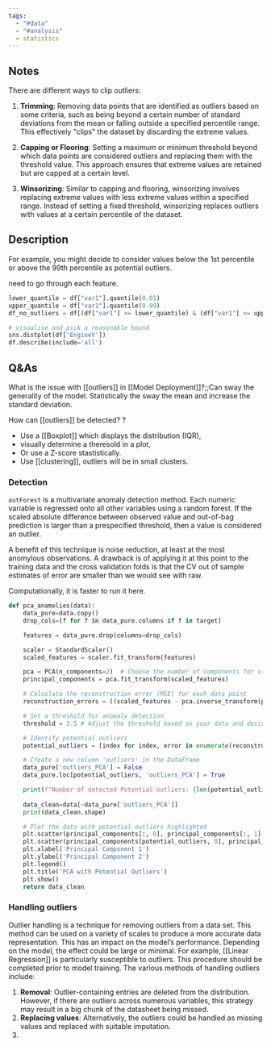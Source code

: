 ```yaml
---
tags:
  - "#data"
  - "#analysis"
  - statistics
---
```


## Notes

There are different ways to clip outliers:

1. **Trimming**: Removing data points that are identified as outliers based on some criteria, such as being beyond a certain number of standard deviations from the mean or falling outside a specified percentile range. This effectively "clips" the dataset by discarding the extreme values.
    
2. **Capping or Flooring**: Setting a maximum or minimum threshold beyond which data points are considered outliers and replacing them with the threshold value. This approach ensures that extreme values are retained but are capped at a certain level.
    
3. **Winsorizing**: Similar to capping and flooring, winsorizing involves replacing extreme values with less extreme values within a specified range. Instead of setting a fixed threshold, winsorizing replaces outliers with values at a certain percentile of the dataset.
## Description

For example, you might decide to consider values below the 1st percentile or above the 99th percentile as potential outliers.

need to go through each feature.
```python
lower_quantile = df["var1"].quantile(0.01)
upper_quantile = df["var1"].quantile(0.99)
df_no_outliers = df[(df["var1"] >= lower_quantile) & (df["var1"] <= upper_quantile)]

# visualise and pick a reasonable bound
sns.distplot(df['EngineV'])
df.describe(include='all')
```

## Q&As

What is the issue with [[outliers]] in [[Model Deployment]]?;;Can sway the generality of the model. Statistically the sway the mean and increase the standard deviation.

How can [[outliers]] be detected?
?
- Use a [[Boxplot]] which displays the distribution (IQR),
- visually determine a theresold in a plot,
- Or use a Z-score stastistically.
- Use [[clustering]], outliers will be in small clusters.


### Detection

`outForest` is a multivariate anomaly detection method. Each numeric variable is regressed onto all other variables using a random forest. If the scaled absolute difference between observed value and out-of-bag prediction is larger than a prespecified threshold, then a value is considered an outlier.

A benefit of this technique is noise reduction, at least at the most anomylous observations. A drawback is of applying it at this point to the training data and the cross validation folds is that the CV out of sample estimates of error are smaller than we would see with raw.

Computationally, it is faster to run it here.

```python
def pca_anamolies(data):
    data_pure=data.copy()
    drop_cols=[f for f in data_pure.columns if f in target]

    features = data_pure.drop(columns=drop_cols)

    scaler = StandardScaler()
    scaled_features = scaler.fit_transform(features)

    pca = PCA(n_components=2)  # Choose the number of components for visualization
    principal_components = pca.fit_transform(scaled_features)

    # Calculate the reconstruction error (MSE) for each data point
    reconstruction_errors = ((scaled_features - pca.inverse_transform(principal_components)) ** 2).mean(axis=1)

    # Set a threshold for anomaly detection
    threshold = 3.5 # Adjust the threshold based on your data and desired sensitivity

    # Identify potential outliers
    potential_outliers = [index for index, error in enumerate(reconstruction_errors) if error > threshold]

    # Create a new column 'outliers' in the DataFrame
    data_pure['outliers_PCA'] = False
    data_pure.loc[potential_outliers, 'outliers_PCA'] = True

    print(f"Number of detected Potential outliers: {len(potential_outliers)}")
    
    data_clean=data[~data_pure['outliers_PCA']]
    print(data_clean.shape)

    # Plot the data with potential outliers highlighted
    plt.scatter(principal_components[:, 0], principal_components[:, 1], c='green', label='Normal Data')
    plt.scatter(principal_components[potential_outliers, 0], principal_components[potential_outliers, 1], c='red', label='Potential Outliers')
    plt.xlabel('Principal Component 1')
    plt.ylabel('Principal Component 2')
    plt.legend()
    plt.title('PCA with Potential Outliers')
    plt.show()
    return data_clean
```


### Handling outliers

Outlier handling is a technique for removing outliers from a data set. This method can be used on a variety of scales to produce a more accurate data representation. This has an impact on the model’s performance. Depending on the model, the effect could be large or minimal. For example, [[Linear Regression]] is particularly susceptible to outliers. This procedure should be completed prior to model training. The various methods of handling outliers include:

1. **Removal**: Outlier-containing entries are deleted from the distribution. However, if there are outliers across numerous variables, this strategy may result in a big chunk of the datasheet being missed.
2. **Replacing values**: Alternatively, the outliers could be handled as missing values and replaced with suitable imputation.
3.
